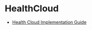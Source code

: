# HealthCloud
* [Health Cloud Implementation Guide](https://resources.docs.salesforce.com/sfdc/pdf/salesforce_health_cloud_impl_guide.pdf)
